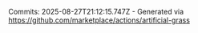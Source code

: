 Commits: 2025-08-27T21:12:15.747Z - Generated via https://github.com/marketplace/actions/artificial-grass
<br>
